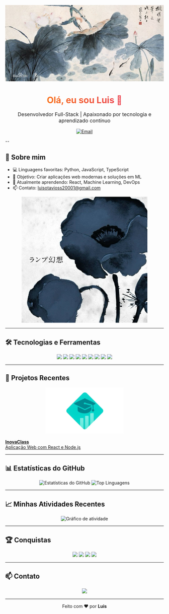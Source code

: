 <p align="center">
  <img src="assets/banner.jpg" alt="Banner do Perfil" width="900"/>
</p>

<h1 align="center" style="background: linear-gradient(90deg, #ff8a00, #e52e71); -webkit-background-clip: text; color: transparent;">
  Olá, eu sou Luis 👋
</h1>
<p align="center" style="font-size:16px;">Desenvolvedor Full-Stack | Apaixonado por tecnologia e aprendizado contínuo</p>

<p align="center">
  <a href="mailto:luisotavioss20001@gmail.com">
    <img src="https://img.shields.io/badge/Email-D14836?style=for-the-badge&logo=gmail&logoColor=white" alt="Email"/>
  </a>
</p>

--

## 🌱 Sobre mim
- 💻 Linguagens favoritas: Python, JavaScript, TypeScript  
- 🎯 Objetivo: Criar aplicações web modernas e soluções em ML  
- 🌱 Atualmente aprendendo: React, Machine Learning, DevOps  
- 📫 Contato: luisotavioss20001@gmail.com  

<p align="center">
  <img src="assets/foto.jpg" alt="foto da rosa azul" width="400"/>
</p>

---

## 🛠 Tecnologias e Ferramentas
<p align="center">
  <img src="https://img.shields.io/badge/Python-3776AB?style=for-the-badge&logo=python&logoColor=white"/>
  <img src="https://img.shields.io/badge/JavaScript-F7DF1E?style=for-the-badge&logo=javascript&logoColor=black"/>
  <img src="https://img.shields.io/badge/TypeScript-3178C6?style=for-the-badge&logo=typescript&logoColor=white"/>
  <img src="https://img.shields.io/badge/React-61DAFB?style=for-the-badge&logo=react&logoColor=black"/>
  <img src="https://img.shields.io/badge/Node.js-339933?style=for-the-badge&logo=node.js&logoColor=white"/>
  <img src="https://img.shields.io/badge/Express-000000?style=for-the-badge&logo=express&logoColor=white"/>
  <img src="https://img.shields.io/badge/SQL-4479A1?style=for-the-badge&logo=mysql&logoColor=white"/>
  <img src="https://img.shields.io/badge/Git-F05032?style=for-the-badge&logo=git&logoColor=white"/>
  <img src="https://img.shields.io/badge/Docker-2496ED?style=for-the-badge&logo=docker&logoColor=white"/>
</p>

---

## 🚀 Projetos Recentes
<p align="center">
  <a href="https://github.com/LuisSarache/InovaClass-frontEnd" title="InovaClass: Aplicação Web com React e Node.js">
    <img src="assets/iinovaclass.png" alt="InovaClass" width="250"/>
    <p><b>InovaClass</b><br/>Aplicação Web com React e Node.js</p>
  </a>

 

---

## 📊 Estatísticas do GitHub
<p align="center">
  <img src="https://github-readme-stats.vercel.app/api?username=LuisSarache&show_icons=true&theme=radical" alt="Estatísticas do GitHub" />
  <img src="https://github-readme-stats.vercel.app/api/top-langs/?username=LuisSarache&layout=compact&theme=radical" alt="Top Linguagens" />
</p>

---

## 📈 Minhas Atividades Recentes
<p align="center">
  <img src="https://github-readme-activity-graph.vercel.app/graph?username=LuisSarache&theme=react-dark&area=true" alt="Gráfico de atividade" />
</p>

---

## 🏆 Conquistas
<p align="center">
  <img src="https://img.shields.io/badge/GitHub-Achiever-brightgreen?style=for-the-badge&logo=github"/>
  <img src="https://img.shields.io/badge/100+Commits-Completed-blue?style=for-the-badge&logo=github"/>
  <img src="https://img.shields.io/badge/Portfolio-Built-red?style=for-the-badge&logo=react"/>
  <img src="https://img.shields.io/badge/MachineLearning-Learning-orange?style=for-the-badge&logo=tensorflow"/>
</p>

---

## 📫 Contato
<p align="center">
  <a href="mailto:luisotavioss20001@gmail.com">
    <img src="https://img.shields.io/badge/Email-Email-D14836?style=for-the-badge&logo=gmail&logoColor=white"/>
  </a>
</p>

---

<p align="center">
  Feito com ❤️ por <b>Luis</b>
</p>
